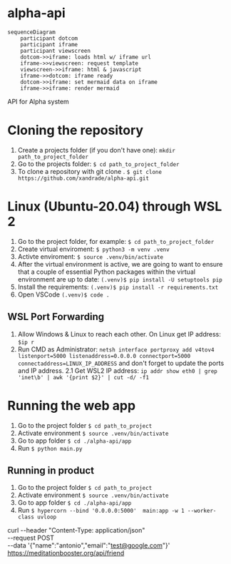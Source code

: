 # alpha-api

```mermaid
sequenceDiagram
    participant dotcom
    participant iframe
    participant viewscreen
    dotcom->>iframe: loads html w/ iframe url
    iframe->>viewscreen: request template
    viewscreen->>iframe: html & javascript
    iframe->>dotcom: iframe ready
    dotcom->>iframe: set mermaid data on iframe
    iframe->>iframe: render mermaid
```

API for Alpha system

# Cloning the repository

1. Create a projects folder (if you don't have one): `mkdir path_to_project_folder`
2. Go to the projects folder: `$ cd path_to_project_folder`
3. To clone a repository with git clone <url>. `$ git clone https://github.com/xandrade/alpha-api.git`


# Linux (Ubuntu-20.04) through WSL 2

1. Go to the project folder, for example: `$ cd path_to_project_folder`
2. Create virtual enviroment: `$ python3 -m venv .venv`
3. Activte enviroment: `$ source .venv/bin/activate`
4. After the virtual environment is active, we are going to want to ensure that a couple of essential Python packages within the virtual environment are up to date: `(.venv)$ pip install -U setuptools pip`
5. Install the requirements: `(.venv)$ pip install -r requirements.txt`
6. Open VSCode `(.venv)$ code .`


## WSL Port Forwarding

1. Allow Windows & Linux to reach each other. On Linux get IP address: `$ip r`
2. Run CMD as Administrator: `netsh interface portproxy add v4tov4 listenport=5000 listenaddress=0.0.0.0 connectport=5000 connectaddress=LINUX_IP_ADDRESS` and don't forget to update the ports and IP address.
2.1 Get WSL2 IP address: `ip addr show eth0 | grep 'inet\b' | awk '{print $2}' | cut -d/ -f1`



# Running the web app

1. Go to the project folder `$ cd path_to_project`
2. Activate environment `$ source .venv/bin/activate`
3. Go to app folder `$ cd ./alpha-api/app`
4. Run `$ python main.py`

## Running in product

1. Go to the project folder `$ cd path_to_project`
2. Activate environment `$ source .venv/bin/activate`
3. Go to app folder `$ cd ./alpha-api/app`
4. Run `$ hypercorn --bind '0.0.0.0:5000'  main:app -w 1 --worker-class uvloop`


curl --header "Content-Type: application/json" \
  --request POST \
  --data '{"name":"antonio","email":"test@google.com"}' \
  https://meditationbooster.org/api/friend

